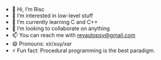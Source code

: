 - 👋 Hi, I’m Risc
- 👀 I’m interested in low-level stuff
- 🌱 I’m currently learning C and C++
- 💞️ I’m looking to collaborate on anything
- 📫 You can reach me with reyautopsy@gmail.com
- 😄 Pronouns: xir/xuy/xar
- ⚡ Fun fact: Procedural programming is the best paradigm.

<!---
MipsASM/MipsASM is a ✨ special ✨ repository because its `README.md` (this file) appears on your GitHub profile.
You can click the Preview link to take a look at your changes.
--->
